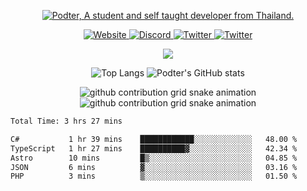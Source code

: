 <p align="center">
    <a href="https://podter.me">
        <img alt="Podter, A student and self taught developer from Thailand." src="https://pimp-my-readme-next.vercel.app/api/wavy-banner?subtitle=A%20student%20and%20self-taught%20developer%20from%20Thailand.&title=Podter">
    </a>
</p>

<p align="center">
    <a href="https://podter.me/">
        <img alt="Website" src="https://img.shields.io/badge/website-000000?style=for-the-badge&logo=About.me&logoColor=white">
    </a>
    <a href="https://discord.com/users/331793642689789962">
        <img alt="Discord" src="https://dcbadge.vercel.app/api/shield/331793642689789962?compact=true&theme=blurple">
    </a>
    <a href="https://twitter.com/Real_Podter">
        <img alt="Twitter" src="https://img.shields.io/twitter/follow/Real_Podter?label=Twitter&logo=twitter&style=for-the-badge&color=1DA1F2&labelColor=1DA1F2&logoColor=white">
    </a>
    <a href="mailto:hello@podter.me">
        <img alt="Twitter" src="https://img.shields.io/badge/Gmail-D14836?style=for-the-badge&logo=gmail&logoColor=white">
    </a>
</p>

<p align="center">
    <img src="https://skillicons.dev/icons?i=bash,cloudflare,css,docker,express,git,github,html,js,linux,lua,md,next,nodejs,prisma,react,raspberrypi,tailwind,ts,vite,vscode,tauri,stackoverflow,svelte,planetscale,mysql,mongodb&perline=9" />
</p>

<p align="center">
    <img alt="Top Langs" src="https://github-readme-stats.vercel.app/api/top-langs/?username=podter&bg_color=1e1e2e&text_color=cdd6f4&icon_color=cba6f7&title_color=f38ba8&hide_border=true&langs_count=3">
    <img alt="Podter's GitHub stats" src="https://github-readme-stats.vercel.app/api?username=podter&line_height=27&show_icons=true&count_private=true&bg_color=1e1e2e&text_color=cdd6f4&icon_color=f38ba8&title_color=f38ba8&hide_border=true">
</p>

<p align="center">
    <img alt="github contribution grid snake animation" src="https://raw.githubusercontent.com/Podter/Podter/output/github-snake-dark.svg#gh-dark-mode-only">
    <img alt="github contribution grid snake animation" src="https://raw.githubusercontent.com/Podter/Podter/output/github-snake.svg#gh-light-mode-only">
</p>

<p align="center">
    <!--START_SECTION:waka-->

```txt
Total Time: 3 hrs 27 mins

C#           1 hr 39 mins    ████████████░░░░░░░░░░░░░   48.00 %
TypeScript   1 hr 27 mins    ██████████▓░░░░░░░░░░░░░░   42.34 %
Astro        10 mins         █▒░░░░░░░░░░░░░░░░░░░░░░░   04.85 %
JSON         6 mins          ▓░░░░░░░░░░░░░░░░░░░░░░░░   03.16 %
PHP          3 mins          ▒░░░░░░░░░░░░░░░░░░░░░░░░   01.50 %
```

<!--END_SECTION:waka-->
</p>
